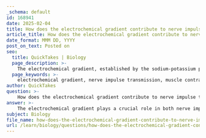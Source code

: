 ```yaml
---
_schema: default
id: 168941
date: 2025-02-04
title: How does the electrochemical gradient contribute to nerve impulse transmission and muscle contraction?
article_title: How does the electrochemical gradient contribute to nerve impulse transmission and muscle contraction?
date_format: MMM DD, YYYY
post_on_text: Posted on
seo:
  title: QuickTakes | Biology
  page_description: >-
    The electrochemical gradient, established by the sodium-potassium pump, is fundamental for nerve impulse transmission and muscle contraction, facilitating action potentials in neurons and calcium ion release in muscle cells.
  page_keywords: >-
    electrochemical gradient, nerve impulse transmission, muscle contraction, sodium-potassium pump, action potentials, repolarization, calcium ions, excitability, muscle fibers, ATP hydrolysis
author: QuickTakes
question: >-
    How does the electrochemical gradient contribute to nerve impulse transmission and muscle contraction?
answer: >-
    The electrochemical gradient plays a crucial role in both nerve impulse transmission and muscle contraction, primarily through the action of the sodium-potassium pump (Na⁺-K⁺ pump) and the resulting ionic movements across the cell membrane.\n\n### Nerve Impulse Transmission\n\n1. **Establishment of the Electrochemical Gradient**: The Na⁺-K⁺ pump actively transports sodium (Na⁺) ions out of the cell and potassium (K⁺) ions into the cell, typically moving three Na⁺ ions out for every two K⁺ ions brought in. This creates a higher concentration of Na⁺ outside the cell and a higher concentration of K⁺ inside the cell, establishing an electrochemical gradient.\n\n2. **Generation of Action Potentials**: When a neuron is stimulated, voltage-gated Na⁺ channels open, allowing Na⁺ to rush into the cell due to both the concentration gradient and the electrical gradient (the inside of the cell is negatively charged relative to the outside). This influx of Na⁺ depolarizes the membrane, leading to the generation of an action potential. The rapid change in membrane potential propagates along the axon, transmitting the nerve impulse.\n\n3. **Repolarization**: After the peak of the action potential, K⁺ channels open, allowing K⁺ to flow out of the cell, repolarizing the membrane. The Na⁺-K⁺ pump then restores the original concentrations of Na⁺ and K⁺, preparing the neuron for the next action potential.\n\n### Muscle Contraction\n\n1. **Role of the Electrochemical Gradient**: Similar to neurons, muscle cells rely on the Na⁺-K⁺ pump to maintain the electrochemical gradient. The influx of Na⁺ and efflux of K⁺ are critical for muscle cell excitability.\n\n2. **Calcium Ion Release**: In muscle contraction, the action potential travels along the muscle fiber's membrane and into the T-tubules, triggering the release of calcium ions (Ca²⁺) from the sarcoplasmic reticulum. The presence of Ca²⁺ is essential for muscle contraction, as it interacts with proteins in the muscle fibers to facilitate contraction.\n\n3. **Contraction Mechanism**: The interaction of actin and myosin filaments, regulated by the presence of Ca²⁺, leads to muscle contraction. The electrochemical gradient ensures that the muscle cells can respond quickly to stimulation, allowing for coordinated contractions.\n\n### Summary\n\nIn summary, the electrochemical gradient established by the Na⁺-K⁺ pump is vital for both nerve impulse transmission and muscle contraction. It enables the generation of action potentials in neurons and facilitates the release of calcium ions in muscle cells, both of which are essential for proper physiological function. The energy derived from ATP hydrolysis is crucial for maintaining this gradient, highlighting the interconnectedness of energy metabolism and cellular activity.
subject: Biology
file_name: how-does-the-electrochemical-gradient-contribute-to-nerve-impulse-transmission-and-muscle-contraction.md
url: /learn/biology/questions/how-does-the-electrochemical-gradient-contribute-to-nerve-impulse-transmission-and-muscle-contraction
---
```


&nbsp;
